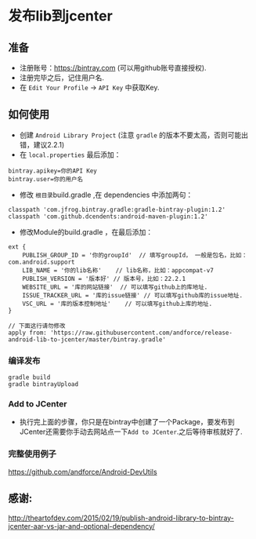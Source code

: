 # 发布lib到jcenter

## 准备
+ 注册账号：https://bintray.com (可以用github账号直接授权).
+ 注册完毕之后，记住用户名.
+ 在 `Edit Your Profile` -> `API Key` 中获取Key.

## 如何使用
+ 创建 `Android Library Project` (注意 `gradle` 的版本不要太高，否则可能出错，建议2.2.1)
+ 在 `local.properties` 最后添加：
``` script
bintray.apikey=你的API Key
bintray.user=你的用户名
```
+ 修改 `根目录`build.gradle ,在 dependencies 中添加两句：
``` script
classpath 'com.jfrog.bintray.gradle:gradle-bintray-plugin:1.2'
classpath 'com.github.dcendents:android-maven-plugin:1.2'
```
+ 修改Module的build.gradle ，在最后添加：
``` script
ext {
	PUBLISH_GROUP_ID = '你的groupId'	// 填写groupId， 一般是包名，比如：com.android.support
	LIB_NAME = '你的lib名称'	// lib名称，比如：appcompat-v7
	PUBLISH_VERSION = '版本好'	// 版本号，比如：22.2.1
	WEBSITE_URL = '库的网站链接'	// 可以填写github上的库地址.
	ISSUE_TRACKER_URL = '库的issue链接'	// 可以填写github库的issue地址.
	VSC_URL = '库的版本控制地址'	// 可以填写github上库的地址.
}

// 下面这行请勿修改
apply from: 'https://raw.githubusercontent.com/andforce/release-android-lib-to-jcenter/master/bintray.gradle'
```

### 编译发布
``` script
gradle build
gradle bintrayUpload
```
### Add to JCenter
+ 执行完上面的步骤，你只是在bintray中创建了一个Package，要发布到JCenter还需要你手动去网站点一下`Add to JCenter`.之后等待审核就好了.

### 完整使用例子
https://github.com/andforce/Android-DevUtils


## 感谢:
http://theartofdev.com/2015/02/19/publish-android-library-to-bintray-jcenter-aar-vs-jar-and-optional-dependency/
